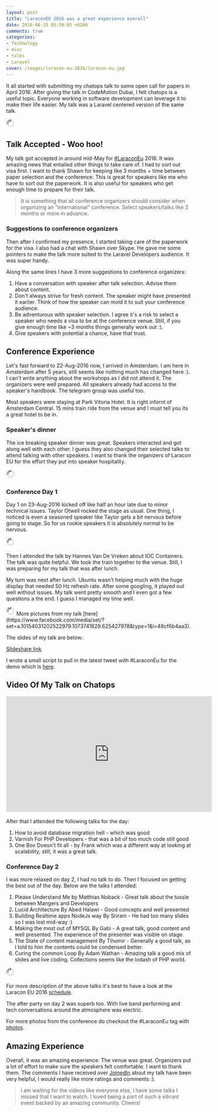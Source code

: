 ```yaml
---
layout: post
title: "LaraconEU 2016 was a great experience overall"
date: 2016-08-25 05:59:03 +0200
comments: true
categories:
- Technology
- misc
- talks
- Laravel
cover: /images/laracon-eu-2016/laracon-eu.jpg
---
```


It all started with submitting my chatops talk to some open call for papers in April 2016. After giving the talk in CodeMotion Dubai, I felt chatops is a useful topic. Everyone working in software development can leverage it to make their life easier. My talk was a Laravel centered version of the same talk.

<img class="center" src="/images/generic/loading.gif" data-echo="/images/laracon-eu-2016/laracon-eu.jpg" title="Laracon EU 2016" alt="Laracon EU 2016">

<!-- more -->

## Talk Accepted - Woo hoo!

My talk got accepted in around mid-May for [#LaraconEu](https://twitter.com/search?q=%23LaraconEU&src=tyah) 2016. It was amazing news that entailed other things to take care of. I had to sort out visa first. I want to thank Shawn for keeping like 3 months + time between paper selection and the conference. This is great for speakers like me who have to sort out the paperwork. It is also useful for speakers who get enough time to prepare for their talk.

> It is something that all conference organizers should  consider when organizing an "international" conference. Select speakers/talks like 3 months or more in advance.

### Suggestions to conference organizers

Then after I confirmed my presence, I started taking care of the paperwork for the visa. I also had a chat with Shawn over Skype. He gave me some pointers to make the talk more suited to the Laravel Developers audience. It was super handy.

Along the same lines I have 3 more suggestions to conference organizers:

1. Have a conversation with speaker after talk selection. Advise them about content.
1. Don't always strive for fresh content. The speaker might have presented it earlier. Think of how the speaker can mold it to suit your conference audience.
1. Be adventurous with speaker selection. I agree it's a risk to select a speaker who needs a visa to be at the conference venue. Still, if you give enough time like ~3 months things generally work out :).
1. Give speakers with potential a chance, have that trust.

## Conference Experience

Let's fast forward to 22-Aug-2016 now, I arrived in Amsterdam. I am here in Amsterdam after 5 years, still seems like nothing much has changed here :). I can't write anything about the workshops as I did not attend it. The organizers were well prepared. All speakers already had access to the speaker's handbook. The telegram group was useful too.

Most speakers were staying at Park Vitoria Hotel. It is right infornt of Amsterdam Central. 15 mins train ride from the venue and I must tell you its a great hotel to be in.

### Speaker's dinner

The ice breaking speaker dinner was great. Speakers interacted and got along well with each other. I guess they also changed their selected talks to attend talking with other speakers. I want to thank the organizers of Laracon EU for the effort they put into speaker hospitality.

<img class="center" src="/images/generic/loading.gif" data-echo="/images/laracon-eu-2016/speaker-dinner.jpg" title="On the way to the restaurant for speaker dinner" alt="On the way to the restaurant for speaker dinner">

### Conference Day 1

Day 1 on 23-Aug-2016 kicked off like half an hour late due to minor technical issues. Taylor Otwell rocked the stage as usual. One thing, I noticed is even a seasoned speaker like Taylor gets a bit nervous before going to stage. So for us rookie speakers it is absolutely  normal to be nervous.

<img class="center" src="/images/generic/loading.gif" data-echo="/images/laracon-eu-2016/taylor-laracon-eu.jpg" title="Taylor Otwell with his keynote at Laracon EU 2016" alt="Taylor Otwell with his keynote at Laracon EU 2016">

Then I attended the talk by Hannes Van De Vreken about IOC Containers. The talk was quite helpful. We took the train together to the venue. Still, I was preparing for my talk that was after lunch.

My turn was next after lunch. Ubuntu wasn't helping much with the huge display that needed 50 Hz refresh rate. After some googling, it played out well without issues.  My talk went pretty smooth and I even got a few questions a the end. I guess I managed my time well.

<img class="center" src="/images/generic/loading.gif" data-echo="/images/laracon-eu-2016/geshan-laracon-eu.jpg" title="Me talking about Chatops at Laracon EU 2016" alt="Me talking about Chatops at Laracon EU 2016">
More pictures from my talk [here](https://www.facebook.com/media/set/?set=a.10154031202522979.1073741829.625427978&type=1&l=48cf6b4aa3).

The slides of my talk are below:

<script async class="speakerdeck-embed" data-id="9df0de20135d458ca8bd818176afbdca" data-ratio="1.77777777777778" src="//speakerdeck.com/assets/embed.js"></script>

[Slideshare link](http://bit.ly/chatops-slides-leu)

I wrote a small script to pull in the latest tweet with #LaraconEu for the demo which is [here](https://github.com/geshan/larabot-hubot).

## Video Of My Talk on Chatops

<iframe width="560" height="315" src="https://www.youtube.com/embed/SZ3UfwBACIo" frameborder="0" allowfullscreen></iframe>

After that I attended the following talks for the day:

1. How to avoid database migration hell - which was good
1. Varnish For PHP Developers - that was a bit of too much code still good
1. One Box Doesn't fit all - by Frank which was a different way at looking at scalability, still, it was a great talk.


### Conference Day 2

I was more relaxed on day 2, I had no talk to do. Then I focused on getting the best out of the day. Below are the talks I attended:

1. Please Understand Me by Matthias Noback - Great talk about the tussle between Mangers and Developers
1. Lucid Architecture By Abed Halawi - Good concepts and well presented
1. Building Realtime apps NodeJs way By Sriram - He had too many slides so I was lost mid-way :)
1. Making the most out of MYSQL By Gabi - A great talk, good content and well presented. The experience of the presenter was visible on stage.
1. The State of content management By Tihomir - Generally a good talk, as I told to him the contents could be condensed better.
1. Curing the common Loop By Adam Wathan - Amazing talk a good mix of slides and live coding. Collections seems like the lodash of PHP world.

<img class="center" src="/images/generic/loading.gif" data-echo="/images/laracon-eu-2016/adam-laracon-eu.jpg" title="Adam talking about Curing Loops at Laracon EU 2016" alt="Adan talking about Curing Loops at Laracon EU 2016">

For more description of the above talks it's best to have a look at the Laracon EU 2016 [schedule](http://laracon.eu/2016/schedule).

The after party on day 2 was superb too. With live band performing and tech conversations around the atmosphere was electric.

For more photos from the conference do checkout the #LaraconEu tag with [photos](https://twitter.com/search?f=images&vertical=default&q=%23LaraconEU&src=tyah).

## Amazing Experience

Overall, it was an amazing experience. The venue was great. Organizers put a lot of effort to make sure the speakers felt comfortable. I
want to thank them. The comments I have received over [JoinedIn](https://joind.in/talk/9999a) about my talk have been very helpful, I would really like
more ratings and comments :).

> I am waiting for the videos like everyone else, I have some talks I missed that I want to watch. I loved being a part of such a vibrant event backed by
an amazing community. Cheers!
